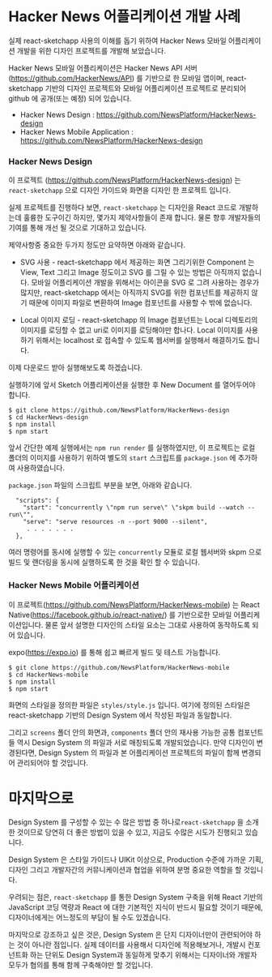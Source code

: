 # Hacker News 어플리케이션 개발 사례

실제 react-sketchapp 사용의 이해를 돕기 위하여 Hacker News 모바일 어플리케이션 개발을 위한 디자인 프로젝트를 개발해 보았습니다.

Hacker News 모바일 어플리케이션은 Hacker News API 서버(https://github.com/HackerNews/API) 를 기반으로 한 모바일 앱이며, react-sketchapp 기반의 디자인 프로젝트와 모바일 어플리케이션 프로젝트로 분리되어 github 에 공개(또는 예정) 되어 있습니다. 

 * Hacker News Design : https://github.com/NewsPlatform/HackerNews-design
 * Hacker News Mobile Application : https://github.com/NewsPlatform/HackerNews-design


### Hacker News Design

이 프로젝트 (https://github.com/NewsPlatform/HackerNews-design) 는 `react-sketchapp` 으로 디자인 가이드와 화면을 디자인 한 프로젝트 입니다. 

실제 프로젝트를 진행하다 보면, `react-sketchapp` 는 디자인을 React 코드로 개발하는데 훌륭한 도구이긴 하지만, 몇가지 제약사항들이 존재 합니다. 물론 향후 개발자들의 기여를 통해 개선 될 것으로 기대하고 있습니다.

제약사항중 중요한 두가지 정도만 요약하면 아래와 같습니다.

 * SVG 사용 - react-sketchapp 에서 제공하는 화면 그리기위한 Component 는 View, Text 그리고 Image 정도이고 SVG 를 그릴 수 있는 방법은 아직까지 없습니다. 모바일 어플리케이션 개발을 위해서는 아이콘을 SVG 로 그려 사용하는 경우가 많지만, react-sketchapp 에서는 아직까지 SVG를 위한 컴포넌트를 제공하지 않기 때문에 이미지 파일로 변환하여 Image 컴포넌트를 사용할 수 밖에 없습니다. 

 * Local 이미지 로딩 - react-sketchapp 의 Image 컴포넌트는 Local 디렉토리의 이미지를 로딩할 수 없고 uri로 이미지를 로딩해야만 합나다. Local 이미지를 사용하기 위해서는 localhost 로 접속할 수 있도록 웹서버를 실행해서 해결하기도 합니다.

이제 다운로드 받아 실행해보도록 하겠습니다. 

실행하기에 앞서 Sketch 어플리케이션을 실행한 후 New Document 를 열어두어야 합니다. 
```
$ git clone https://github.com/NewsPlatform/HackerNews-design
$ cd HackerNews-design
$ npm install
$ npm start
```

앞서 간단한 예제 실행에서는 `npm run render` 를 실행하였지만, 이 프로젝트는 로컬 폴더의 이미지를 사용하기 위하여 별도의 `start` 스크립트를 `package.json` 에 추가하여 사용하였습니다.

`package.json` 파일의 스크립트 부분을 보면, 아래와 같습니다. 
```
  "scripts": {
    "start": "concurrently \"npm run serve\" \"skpm build --watch --run\"",
    "serve": "serve resources -n --port 9000 --silent",
     . . . . . . .
  },
```
여러 명령어를 동시에 실행할 수 있는 `concurrently` 모듈로 로컬 웹서버와 skpm 으로 빌드 및 랜더링을 동시에 실행하도록 한 것을 확인 할 수 있습니다.


### Hacker News Mobile 어플리케이션

이 프로젝트(https://github.com/NewsPlatform/HackerNews-mobile) 는  React Native(https://facebook.github.io/react-native/) 를 기반으로한 모바일 어플리케이션입니다. 물론 앞서 설명한 디자인의 스타일 요소는 그대로 사용하여 동작하도록 되어 있습니다. 

expo(https://expo.io) 를 통해 쉽고 빠르게 빌드 및 테스트 가능합니다.

```
$ git clone https://github.com/NewsPlatform/HackerNews-mobile
$ cd HackerNews-mobile
$ npm install
$ npm start
```

화면의 스타일을 정의한 파일은 `styles/style.js` 입니다. 여기에 정의된 스타일은 react-sketchapp 기반의 Design System 에서 작성된 파일과 동일합니다. 

그리고 `screens` 폴더 안의 화면과, `components` 폴더 안의 재사용 가능한 공통 컴포넌트들 역시 Design System 의 파일과 서로 매칭되도록 개발되었습니다. 만약 디자인이 변경된다면, Design System 의 파일과 본 어플리케이션 프로젝트의 파일이 함께 변경되어 관리되어야 할 것입니다.


# 마지막으로

Design System 를 구성할 수 있는 수 많은 방법 중 하나로`react-sketchapp` 을 소개한 것이므로 당연히 더 좋은 방법이 있을 수 있고, 지금도 수많은 시도가 진행되고 있습니다. 

Design System 은 스타일 가이드나 UIKit 이상으로, Production 수준에 가까운 기획, 디자인 그리고 개발자간의 커뮤니케이션과 협업을 위하여 분명 중요한 역할을 할 것입니다. 

우려되는 점은, `react-sketchapp` 를 통한 Design System 구축을 위해 React 기반의 JavaScript 코딩 역량과 React 에 대한 기본적인 지식이 반드시 필요할 것이기 때문에, 디자이너에게는 어느정도의 부담이 될 수도 있겠습니다. 

마지막으로 강조하고 싶은 것은, Design System 은 단지 디자이너만이 관련되어야 하는 것이 아니란 점입니다. 실제 데이터를 사용해서 디자인에 적용해보거나, 개발시 컨포넌트화 하는 단위도 Design System과 동일하게 맞추기 위해서는 디자이너와 개발자 모두가 협의를 통해 함께 구축해야만 할 것입니다.